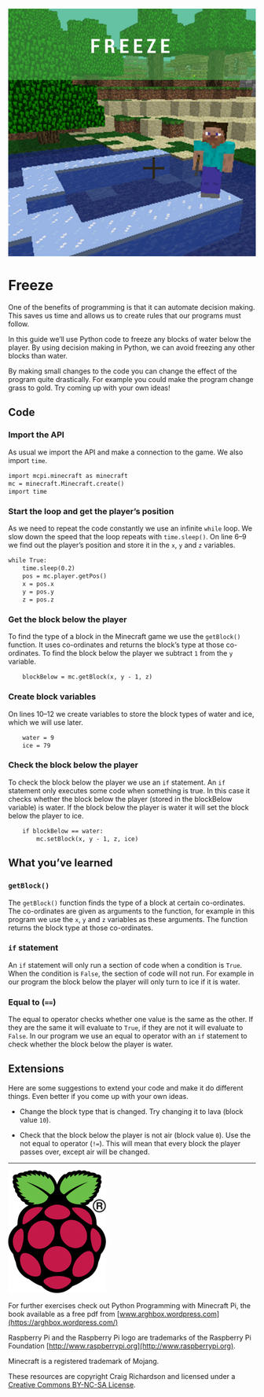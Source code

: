 ![title cover](/images/covers/5.png)
# Freeze

One of the benefits of programming is that it can automate decision making. This saves us time and allows us to create rules that our programs must follow.

In this guide we’ll use Python code to freeze any blocks of water below the player. By using decision making in Python, we can avoid freezing any other blocks than water.

By making small changes to the code you can change the effect of the program quite drastically. For example you could make the program change grass to gold. Try coming up with your own ideas!

## Code

### Import the API

As usual we import the API and make a connection to the game. We also import `time`.

```
import mcpi.minecraft as minecraft
mc = minecraft.Minecraft.create()
import time
```

### Start the loop and get the player’s position

As we need to repeat the code constantly we use an infinite `while` loop. We slow down the speed that the loop repeats with `time.sleep()`. On line 6–9 we find out the player’s position and store it in the `x`, `y` and `z` variables.

```
while True:
    time.sleep(0.2)
    pos = mc.player.getPos()
    x = pos.x
    y = pos.y
    z = pos.z
```

### Get the block below the player

To find the type of a block in the Minecraft game we use the `getBlock()` function. It uses co-ordinates and returns the block’s type at those co-ordinates. To find the block below the player we subtract `1` from the `y` variable.

```
    blockBelow = mc.getBlock(x, y - 1, z)
```

### Create block variables

On lines 10–12 we create variables to store the block types of water and ice, which we will use later.

```
    water = 9
    ice = 79
```

### Check the block below the player

To check the block below the player we use an `if` statement. An `if` statement only executes some code when something is true. In this case it checks whether the block below the player (stored in the blockBelow variable) is water. If the block below the player is water it will set the block below the player to ice.

```
    if blockBelow == water:
        mc.setBlock(x, y - 1, z, ice)
```

## What you’ve learned

### `getBlock()`

The `getBlock()` function finds the type of a block at certain co-ordinates. The co-ordinates are given as arguments to the function, for example in this program we use the `x`, `y` and `z` variables as these arguments. The function returns the block type at those co-ordinates.

### `if` statement

An `if` statement will only run a section of code when a condition is `True`. When the condition is `False`, the section of code will not run. For example in our program the block below the player will only turn to ice if it is water.

### Equal to (`==`)

The equal to operator checks whether one value is the same as the other. If they are the same it will evaluate to `True`, if they are not it will evaluate to `False`. In our program we use an equal to operator with an `if` statement to check whether the block below the player is water.

## Extensions

Here are some suggestions to extend your code and make it do different things. Even better if you come up with your own ideas.

* Change the block type that is changed. Try changing it to lava (block value `10`).

* Check that the block below the player is not air (block value `0`). Use the not equal to operator (`!=`). This will mean that every block the player passes over, except air will be changed.

----

![Raspberry Pi and the Raspberry Pi logo are trademarks of the Raspberry Pi Foundation](../images/RPi-Logo-Reg-SCREEN-199x250.png)

For further exercises check out Python Programming with Minecraft Pi, the book available as a free pdf from [www.arghbox.wordpress.com](https://arghbox.wordpress.com/)

Raspberry Pi and the Raspberry Pi logo are trademarks of the Raspberry Pi Foundation [http://www.raspberrypi.org](http://www.raspberrypi.org).

Minecraft is a registered trademark of Mojang.

These resources are copyright Craig Richardson and licensed under a [Creative Commons BY-NC-SA License](https://creativecommons.org/licenses/by-nc-sa/4.0/).
